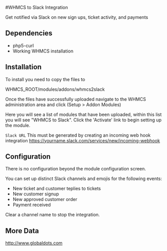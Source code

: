 #WHMCS to Slack Integration

Get notified via Slack on new sign ups, ticket activity, and payments

## Dependencies

* php5-curl 
* Working WHMCS installation

## Installation

To install you need to copy the files to

WHMCS_ROOT/modules/addons/whmcs2slack

Once the files have successfully uploaded navigate to the WHMCS administration area and click (Setup > Addon Modules)

Here you will see a list of modules that have been uploaded, within this list you will see "WHMCS to Slack". Click the 'Activate' link to begin setting up the module.

`Slack URL` This must be generated by creating an incoming web hook integration https://yourname.slack.com/services/new/incoming-webhook 


## Configuration

There is no configuration beyond the module configuration screen. 

You can set up distinct Slack channels and emojis for the following events: 
* New ticket and customer teplies to tickets
* New customer signup
* New approved customer order
* Payment received

Clear a channel name to stop the integration. 

## More Data
http://www.globaldots.com 
